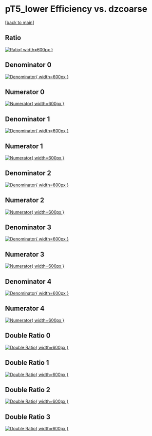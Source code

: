 # pT5_lower Efficiency vs. dzcoarse

[[back to main](./)]



## Ratio

[![Ratio](../mtv/var/pT5_lower_vtr_0_-1_eff_dzcoarse.png){ width=600px }](../mtv/var/pT5_lower_vtr_0_-1_eff_dzcoarse.pdf)

## Denominator 0

[![Denominator](../mtv/den/pT5_lower_vtr_0_-1_eff_dzcoarse_den0.png){ width=600px }](../mtv/den/pT5_lower_vtr_0_-1_eff_dzcoarse_den0.pdf)

## Numerator 0

[![Numerator](../mtv/num/pT5_lower_vtr_0_-1_eff_dzcoarse_num0.png){ width=600px }](../mtv/num/pT5_lower_vtr_0_-1_eff_dzcoarse_num0.pdf)

## Denominator 1

[![Denominator](../mtv/den/pT5_lower_vtr_0_-1_eff_dzcoarse_den1.png){ width=600px }](../mtv/den/pT5_lower_vtr_0_-1_eff_dzcoarse_den1.pdf)

## Numerator 1

[![Numerator](../mtv/num/pT5_lower_vtr_0_-1_eff_dzcoarse_num1.png){ width=600px }](../mtv/num/pT5_lower_vtr_0_-1_eff_dzcoarse_num1.pdf)

## Denominator 2

[![Denominator](../mtv/den/pT5_lower_vtr_0_-1_eff_dzcoarse_den2.png){ width=600px }](../mtv/den/pT5_lower_vtr_0_-1_eff_dzcoarse_den2.pdf)

## Numerator 2

[![Numerator](../mtv/num/pT5_lower_vtr_0_-1_eff_dzcoarse_num2.png){ width=600px }](../mtv/num/pT5_lower_vtr_0_-1_eff_dzcoarse_num2.pdf)

## Denominator 3

[![Denominator](../mtv/den/pT5_lower_vtr_0_-1_eff_dzcoarse_den3.png){ width=600px }](../mtv/den/pT5_lower_vtr_0_-1_eff_dzcoarse_den3.pdf)

## Numerator 3

[![Numerator](../mtv/num/pT5_lower_vtr_0_-1_eff_dzcoarse_num3.png){ width=600px }](../mtv/num/pT5_lower_vtr_0_-1_eff_dzcoarse_num3.pdf)

## Denominator 4

[![Denominator](../mtv/den/pT5_lower_vtr_0_-1_eff_dzcoarse_den4.png){ width=600px }](../mtv/den/pT5_lower_vtr_0_-1_eff_dzcoarse_den4.pdf)

## Numerator 4

[![Numerator](../mtv/num/pT5_lower_vtr_0_-1_eff_dzcoarse_num4.png){ width=600px }](../mtv/num/pT5_lower_vtr_0_-1_eff_dzcoarse_num4.pdf)

## Double Ratio 0

[![Double Ratio](../mtv/ratio/pT5_lower_vtr_0_-1_eff_dzcoarse_ratio0.png){ width=600px }](../mtv/ratio/pT5_lower_vtr_0_-1_eff_dzcoarse_ratio0.pdf)

## Double Ratio 1

[![Double Ratio](../mtv/ratio/pT5_lower_vtr_0_-1_eff_dzcoarse_ratio1.png){ width=600px }](../mtv/ratio/pT5_lower_vtr_0_-1_eff_dzcoarse_ratio1.pdf)

## Double Ratio 2

[![Double Ratio](../mtv/ratio/pT5_lower_vtr_0_-1_eff_dzcoarse_ratio2.png){ width=600px }](../mtv/ratio/pT5_lower_vtr_0_-1_eff_dzcoarse_ratio2.pdf)

## Double Ratio 3

[![Double Ratio](../mtv/ratio/pT5_lower_vtr_0_-1_eff_dzcoarse_ratio3.png){ width=600px }](../mtv/ratio/pT5_lower_vtr_0_-1_eff_dzcoarse_ratio3.pdf)

